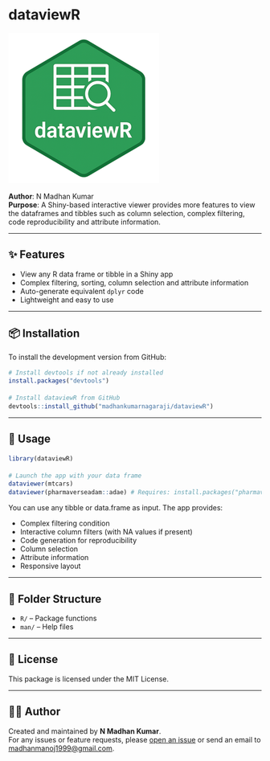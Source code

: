 
# dataviewR

![](man/figures/dataviewR_logo.png)

**Author**: N Madhan Kumar  
**Purpose**: A Shiny-based interactive viewer provides more features to view the dataframes and tibbles such as column selection, complex filtering, code reproducibility and attribute information.

---

## ✨ Features

- View any R data frame or tibble in a Shiny app
- Complex filtering, sorting, column selection and attribute information
- Auto-generate equivalent `dplyr` code
- Lightweight and easy to use

---

## 📦 Installation

To install the development version from GitHub:

```r
# Install devtools if not already installed
install.packages("devtools")

# Install dataviewR from GitHub
devtools::install_github("madhankumarnagaraji/dataviewR")
```

---

## 🚀 Usage

```r
library(dataviewR)

# Launch the app with your data frame
dataviewer(mtcars)
dataviewer(pharmaverseadam::adae) # Requires: install.packages("pharmaverseadam")
```

You can use any tibble or data.frame as input. The app provides:
- Complex filtering condition
- Interactive column filters (with NA values if present)
- Code generation for reproducibility
- Column selection
- Attribute information
- Responsive layout

---

## 📁 Folder Structure

- `R/` – Package functions  
- `man/` – Help files  


---

## 📄 License

This package is licensed under the MIT License.

---

## 🙋‍♂️ Author

Created and maintained by **N Madhan Kumar**.  
For any issues or feature requests, please [open an issue](https://github.com/madhankumarnagaraji/dataviewR/issues) or send an email to madhanmanoj1999@gmail.com.

